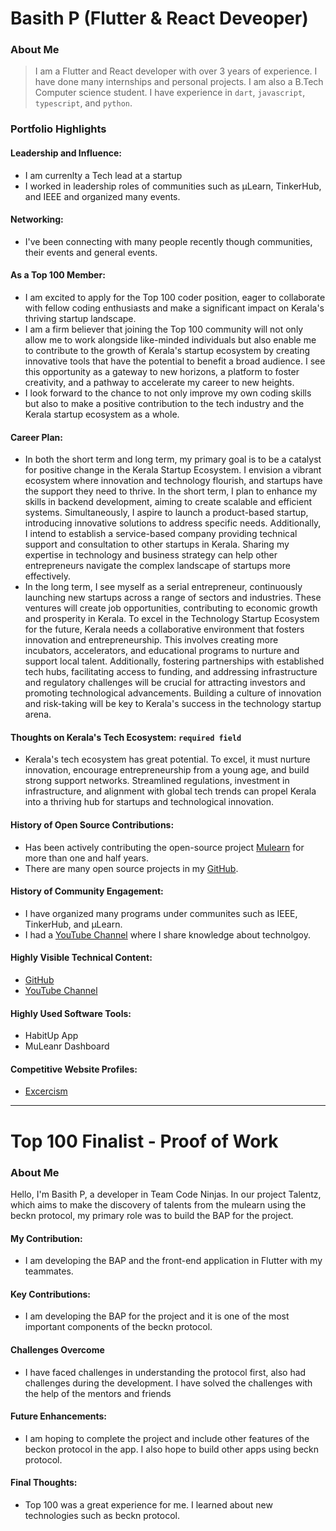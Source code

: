 # Basith P (Flutter & React Deveoper) 

### About Me

> I am a Flutter and React developer with over 3 years of experience. I have done many internships and personal projects. I am also a B.Tech Computer science student. I have experience in `dart`, `javascript`, `typescript`, and `python`.


### Portfolio Highlights



#### Leadership and Influence:

- I am currenlty a Tech lead at a startup
- I worked in leadership roles of communities such as µLearn, TinkerHub, and IEEE and organized many events.

#### Networking: 

- I've been connecting with many people recently though communities, their events and general events.

#### As a Top 100 Member:

- I am excited to apply for the Top 100 coder position, eager to collaborate with fellow coding enthusiasts and make a significant impact on Kerala's thriving startup landscape.
- I am a firm believer that joining the Top 100 community will not only allow me to work alongside like-minded individuals but also enable me to contribute to the growth of Kerala's startup ecosystem by creating innovative tools that have the potential to benefit a broad audience. I see this opportunity as a gateway to new horizons, a platform to foster creativity, and a pathway to accelerate my career to new heights.
- I look forward to the chance to not only improve my own coding skills but also to make a positive contribution to the tech industry and the Kerala startup ecosystem as a whole.

#### Career Plan:

- In both the short term and long term, my primary goal is to be a catalyst for positive change in the Kerala Startup Ecosystem. I envision a vibrant ecosystem where innovation and technology flourish, and startups have the support they need to thrive. In the short term, I plan to enhance my skills in backend development, aiming to create scalable and efficient systems. Simultaneously, I aspire to launch a product-based startup, introducing innovative solutions to address specific needs. Additionally, I intend to establish a service-based company providing technical support and consultation to other startups in Kerala. Sharing my expertise in technology and business strategy can help other entrepreneurs navigate the complex landscape of startups more effectively.
- In the long term, I see myself as a serial entrepreneur, continuously launching new startups across a range of sectors and industries. These ventures will create job opportunities, contributing to economic growth and prosperity in Kerala. To excel in the Technology Startup Ecosystem for the future, Kerala needs a collaborative environment that fosters innovation and entrepreneurship. This involves creating more incubators, accelerators, and educational programs to nurture and support local talent. Additionally, fostering partnerships with established tech hubs, facilitating access to funding, and addressing infrastructure and regulatory challenges will be crucial for attracting investors and promoting technological advancements. Building a culture of innovation and risk-taking will be key to Kerala's success in the technology startup arena.

#### Thoughts on Kerala's Tech Ecosystem: `required field`

- Kerala's tech ecosystem has great potential. To excel, it must nurture innovation, encourage entrepreneurship from a young age, and build strong support networks. Streamlined regulations, investment in infrastructure, and alignment with global tech trends can propel Kerala into a thriving hub for startups and technological innovation.

#### History of Open Source Contributions:

- Has been actively contributing the open-source project [Mulearn](https://github.com/gtech-mulearn/mulearn) for more than one and half years.
- There are many open source projects in my [GitHub](https://github.com/Basith-P?tab=repositories).

#### History of Community Engagement:

-  I have organized many programs under communites such as IEEE, TinkerHub, and µLearn.
-  I had a [YouTube Channel](https://www.youtube.com/@B9STUDIOS) where I share knowledge about technolgoy.

#### Highly Visible Technical Content:

- [GitHub](https://github.com/Basith-P?tab=repositories)
- [YouTube Channel](https://www.youtube.com/@B9STUDIOS)

#### Highly Used Software Tools:

- HabitUp App
- MuLeanr Dashboard

#### Competitive Website Profiles:

- [Excercism](https://exercism.org/profiles/Basith-P)


---


# Top 100 Finalist -  Proof of Work

### About Me 
Hello, I'm Basith P, a developer in Team Code Ninjas. In our project Talentz, which aims to make the discovery of talents from the mulearn using the beckn protocol, my primary role was to build the BAP for the project.

#### My Contribution:
- I am developing the BAP and the front-end application in Flutter with my teammates.

#### Key Contributions:
- I am developing the BAP for the project and it is one of the most important components of the beckn protocol.

#### Challenges Overcome
- I have faced challenges in understanding the protocol first, also had challenges during the development. I have solved the challenges with the help of the mentors and friends

#### Future Enhancements:
- I am hoping to complete the project and include other features of the beckon protocol in the app. I also hope to build other apps using beckn protocol.

#### Final Thoughts:
- Top 100 was a great experience for me. I learned about new technologies such as beckn protocol.
